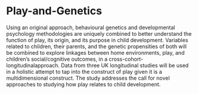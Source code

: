 # Play-and-Genetics
Using an original approach, behavioural genetics and developmental psychology methodologies are uniquely combined to better understand the function of play, its origin, and its purpose in child development. Variables related to children, their parents, and the genetic propensities of both will be combined to explore linkages between home environments, play, and children’s social/cognitive outcomes, in a cross-cohort-longitudinalapproach. Data from three UK longitudinal studies will be used in a holistic attempt to tap into the construct of play given it is a multidimensional construct. The study addresses the call for novel approaches to studying how play relates to child development.
